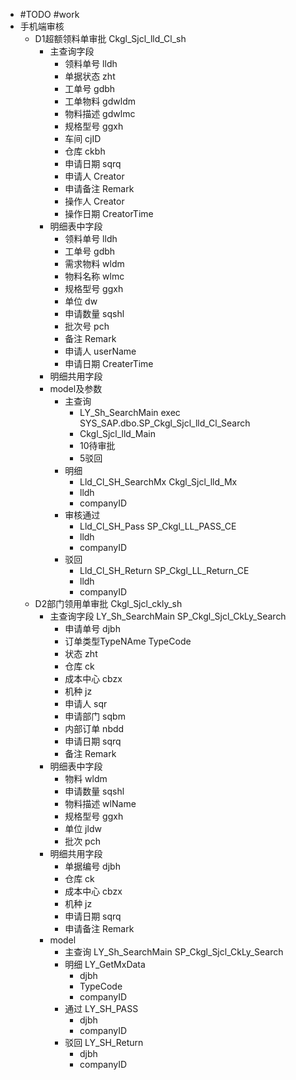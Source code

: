 - #TODO #work
- 手机端审核
	- D1超额领料单审批 Ckgl_Sjcl_lld_Cl_sh
		- 主查询字段
			- 领料单号 lldh
			- 单据状态 zht
			- 工单号 gdbh
			- 工单物料 gdwldm
			- 物料描述 gdwlmc
			- 规格型号 ggxh
			- 车间 cjID
			- 仓库 ckbh
			- 申请日期 sqrq
			- 申请人 Creator
			- 申请备注 Remark
			- 操作人 Creator
			- 操作日期 CreatorTime
		- 明细表中字段
			- 领料单号 lldh
			- 工单号 gdbh
			- 需求物料 wldm
			- 物料名称 wlmc
			- 规格型号 ggxh
			- 单位 dw
			- 申请数量 sqshl
			- 批次号 pch
			- 备注 Remark
			- 申请人 userName
			- 申请日期 CreaterTime
		- 明细共用字段
		- model及参数
			- 主查询
				- LY_Sh_SearchMain exec SYS_SAP.dbo.SP_Ckgl_Sjcl_lld_Cl_Search
				- Ckgl_Sjcl_lld_Main
				- 10待审批
				- 5驳回
			- 明细
				- Lld_Cl_SH_SearchMx Ckgl_Sjcl_lld_Mx
				- lldh
				- companyID
			- 审核通过
				- Lld_Cl_SH_Pass SP_Ckgl_LL_PASS_CE
				- lldh
				- companyID
			- 驳回
				- Lld_Cl_SH_Return SP_Ckgl_LL_Return_CE
				- lldh
				- companyID
	- D2部门领用单审批 Ckgl_Sjcl_ckly_sh
		- 主查询字段 LY_Sh_SearchMain SP_Ckgl_Sjcl_CkLy_Search
			- 申请单号 djbh
			- 订单类型TypeNAme TypeCode
			- 状态 zht
			- 仓库 ck
			- 成本中心 cbzx
			- 机种 jz
			- 申请人 sqr
			- 申请部门 sqbm
			- 内部订单 nbdd
			- 申请日期 sqrq
			- 备注 Remark
		- 明细表中字段
			- 物料  wldm
			- 申请数量 sqshl
			- 物料描述 wlName
			- 规格型号 ggxh
			- 单位 jldw
			- 批次 pch
		- 明细共用字段
			- 单据编号 djbh
			- 仓库 ck
			- 成本中心 cbzx
			- 机种 jz
			- 申请日期 sqrq
			- 申请备注 Remark
		- model
			- 主查询 LY_Sh_SearchMain SP_Ckgl_Sjcl_CkLy_Search
			- 明细 LY_GetMxData
				- djbh
				- TypeCode
				- companyID
			- 通过 LY_SH_PASS
				- djbh
				- companyID
			- 驳回 LY_SH_Return
				- djbh
				- companyID